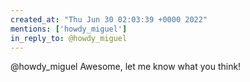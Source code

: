 ```yaml
---
created_at: "Thu Jun 30 02:03:39 +0000 2022"
mentions: ['howdy_miguel']
in_reply_to: @howdy_miguel
---
```


@howdy_miguel Awesome, let me know what you think!